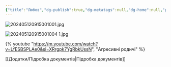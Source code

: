 ```yaml
---
{"title":"Любов","dg-publish":true,"dg-metatags":null,"dg-home":null,"permalink":"/ukrayinska/lyubov/","dgPassFrontmatter":true,"noteIcon":""}
---
```



![202405120915001001.jpg](/img/user/202405120915001001.jpg)

![202405120915001004 1.jpg](/img/user/202405120915001004%201.jpg)

{% youtube "https://m.youtube.com/watch?v=LfESBSPLAe0&si=XRrgpk7YgRbkUssN", "Агресивні родичі" %}

[[Додатки/Підробка документів\|Підробка документів]]